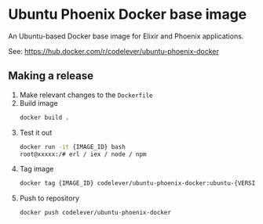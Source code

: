 # Ubuntu Phoenix Docker base image

An Ubuntu-based Docker base image for Elixir and Phoenix applications.

See: https://hub.docker.com/r/codelever/ubuntu-phoenix-docker

## Making a release

1. Make relevant changes to the `Dockerfile`
1. Build image
    ```bash
    docker build .
    ```
1. Test it out
    ```bash
    docker run -it {IMAGE_ID} bash
    root@xxxxx:/# erl / iex / node / npm
1. Tag image
    ```bash
    docker tag {IMAGE_ID} codelever/ubuntu-phoenix-docker:ubuntu-{VERSION}-erlang-{VERSION}-elixir-{VERSION}-node-{VERSION}
1. Push to repository
    ```bash
    docker push codelever/ubuntu-phoenix-docker
    ```
